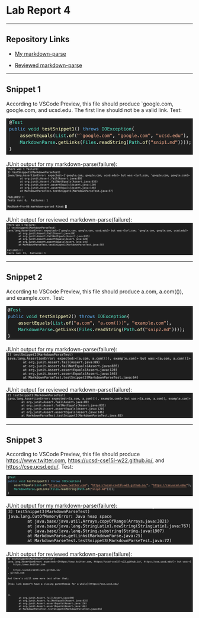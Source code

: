# Lab Report 4
---
## Repository Links
- [My markdown-parse](https://github.com/rinakaura/markdown-parse)

- [Reviewed markdown-parse](https://github.com/Darrengn/markdown-parse)

---
## Snippet 1

According to VSCode Preview, this file should produce `google.com, google.com, and ucsd.edu. The first line should not be a valid link.
Test:

![Image](snip1test.png)

JUnit output for my markdown-parse(failure):
![Image](snip1junit.png)

JUnit output for reviewed markdown-parse(failure):
![Image](r-snip1junit.png)

---
## Snippet 2

According to VSCode Preview, this file should produce a.com, a.com(()), and example.com.
Test:

![Image](snip2test.png)

JUnit output for my markdown-parse(failure):
![Image](snip2junit.png)

JUnit output for reviewed markdown-parse(failure):
![Image](r-snip2junit.png)

---
## Snippet 3

According to VSCode Preview, this file should produce https://www.twitter.com, https://ucsd-cse15l-w22.github.io/, and https://cse.ucsd.edu/.
Test:

![Image](snip3test.png)

JUnit output for my markdown-parse(failure):
![Image](snip3junit.png)

JUnit output for reviewed markdown-parse(failure):
![Image](r-snip3junit.png)
